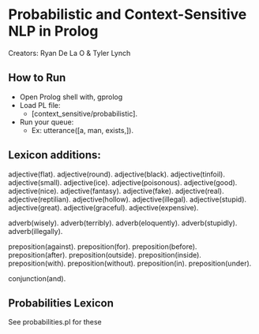 # Probabilistic and Context-Sensitive NLP in Prolog

Creators: Ryan De La O & Tyler Lynch

## How to Run 
- Open Prolog shell with, gprolog
- Load PL file:
  - [context_sensitive/probabilistic].
- Run your queue: 
  - Ex: utterance([a, man, exists,]).


## Lexicon additions: 

adjective(flat).
adjective(round).
adjective(black).
adjective(tinfoil).
adjective(small).
adjective(ice).
adjective(poisonous).
adjective(good).
adjective(nice).
adjective(fantasy).
adjective(fake).
adjective(real).
adjective(reptilian).
adjective(hollow).
adjective(illegal).
adjective(stupid).
adjective(great).
adjective(graceful).
adjective(expensive).

adverb(wisely).
adverb(terribly).
adverb(eloquently).
adverb(stupidly).
adverb(illegally).

preposition(against).
preposition(for).
preposition(before).
preposition(after).
preposition(outside).
preposition(inside).
preposition(with).
preposition(without).
preposition(in).
preposition(under).

conjunction(and).


## Probabilities Lexicon 

See probabilities.pl for these 